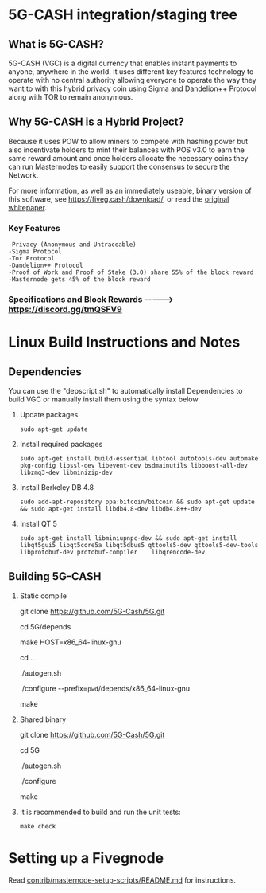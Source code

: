 5G-CASH integration/staging tree
===========================

What is 5G-CASH?
----------------
5G-CASH (VGC) is a digital currency that enables instant payments to anyone, anywhere in the world. It uses different key features technology to operate with no central authority allowing everyone to operate the way they want to with this hybrid privacy coin using Sigma and Dandelion++ Protocol along with TOR to remain anonymous.

Why 5G-CASH is a Hybrid Project?
-------------------------------
Because it uses POW to allow miners to compete with hashing power but also incentivate holders to mint their balances with POS v3.0 to earn the same reward amount and once holders allocate the necessary coins they can run Masternodes to easily support the consensus to secure the Network.

For more information, as well as an immediately useable, binary version of
this software, see https://fiveg.cash/download/, or read the
[original whitepaper](https://fiveg.cash/wp-content/uploads/2021/03/Whitepaper.pdf).



### Key Features
    -Privacy (Anonymous and Untraceable)
    -Sigma Protocol 
    -Tor Protocol
    -Dandelion++ Protocol
    -Proof of Work and Proof of Stake (3.0) share 55% of the block reward
    -Masternode gets 45% of the block reward

### Specifications and Block Rewards -----> https://discord.gg/tmQSFV9


Linux Build Instructions and Notes
==================================

Dependencies
----------------------
You can use the "depscript.sh" to automatically install Dependencies to build VGC or manually install them using the syntax below

1.  Update packages

        sudo apt-get update

2.  Install required packages
        
        sudo apt-get install build-essential libtool autotools-dev automake pkg-config libssl-dev libevent-dev bsdmainutils libboost-all-dev libzmq3-dev libminizip-dev

3.  Install Berkeley DB 4.8

        sudo add-apt-repository ppa:bitcoin/bitcoin && sudo apt-get update && sudo apt-get install libdb4.8-dev libdb4.8++-dev
4.  Install QT 5

        
        sudo apt-get install libminiupnpc-dev && sudo apt-get install libqt5gui5 libqt5core5a libqt5dbus5 qttools5-dev qttools5-dev-tools libprotobuf-dev protobuf-compiler    libqrencode-dev
        
        

Building 5G-CASH
----------------------

1. Static compile

    git clone https://github.com/5G-Cash/5G.git
     
    cd 5G/depends
    
    make HOST=x86_64-linux-gnu
    
    cd ..
    
    ./autogen.sh
    
    ./configure --prefix=`pwd`/depends/x86_64-linux-gnu
    
    make


2. Shared binary

    git clone https://github.com/5G-Cash/5G.git
    
    cd 5G
    
    ./autogen.sh
    
    ./configure
    
    make
    
3.  It is recommended to build and run the unit tests:

        make check


Setting up a Fivegnode
==================================

Read [contrib/masternode-setup-scripts/README.md](contrib/masternode-setup-scripts/README.md) for instructions.
